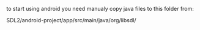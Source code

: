 to start using android you need manualy copy java files to this folder from:

SDL2/android-project/app/src/main/java/org/libsdl/
